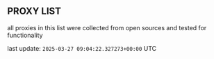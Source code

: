 ## PROXY LIST

all proxies in this list were collected from open sources and tested for functionality

last update: `2025-03-27 09:04:22.327273+00:00` UTC